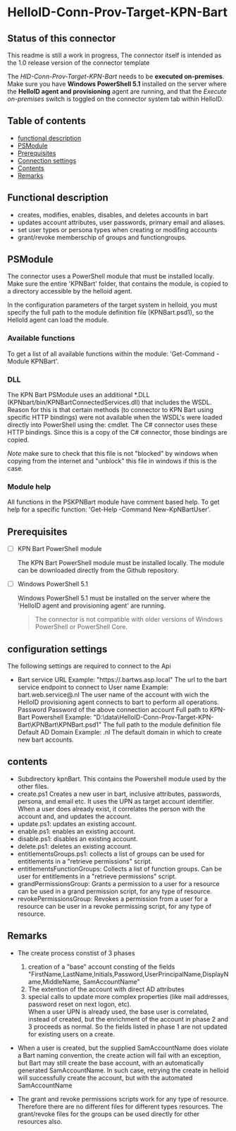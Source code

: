 # HelloID-Conn-Prov-Target-KPN-Bart

## Status of this connector
  This readme is still a work in progress, The connector itself is intended as the 1.0 release version of the connector template

The *HID-Conn-Prov-Target-KPN-Bart* needs to be **executed on-premises**. Make sure you have **Windows PowerShell 5.1** installed on the server where the **HelloID agent and provisioning** agent are running, and that the *Execute on-premises* switch is toggled on the connector system tab within HelloID.

## Table of contents
- [functional description](#Functional-description)
- [PSModule](#PSModule)
- [Prerequisites](#Prerequisites)
- [Connection settings](#Connection-settings)
- [Contents](#contents)
- [Remarks](#remarks)

## Functional description
- creates, modifies, enables, disables, and deletes accounts in bart
- updates account attributes, user passwords, primary email and aliases. 
- set user types or persona types when creating or modifing accounts
- grant/revoke memberschip of groups and functiongroups.

## PSModule

The connector uses a PowerShell module that must be installed locally. Make sure the entire 'KPNBart' folder, that contains the module, is copied to a directory accessible by the helloid agent.

In the configuration parameters of the target system in helloid, you must specify the full path to the module definition file (KPNBart.psd1), so the HelloId agent can load the module.

### Available functions

To get a list of all available functions within the module: 'Get-Command -Module KPNBart'.

### DLL

The KPN Bart PSModule uses an additional *.DLL (KPNbart/bin/KPNBartConnectedServices.dll) that includes the WSDL. Reason for this is that certain methods (to connector to KPN Bart using specific HTTP bindings) were not available when the WSDL's were loaded directly into PowerShell using the: <New-WebServiceProxy> cmdlet. The C# connector uses these HTTP bindings. Since this is a copy of the C# connector, those bindings are copied.

*Note* make sure to check that this file is not "blocked" by windows when copying from the internet and "unblock" this file in windows if this is the case.

### Module help

All functions in the PSKPNBart module have comment based help. To get help for a specific function: 'Get-Help -Command New-KpNBartUser'.

## Prerequisites

- [ ] KPN Bart PowerShell module

  The KPN Bart PowerShell module must be installed locally. The module can be downloaded directly from the Github repository.

- [ ] Windows PowerShell 5.1

  Windows PowerShell 5.1 must be installed on the server where the 'HelloID agent and provisioning agent' are running.

  > The connector is not compatible with older versions of Windows PowerShell or PowerShell Core.

## configuration settings
  
  The following settings are required to connect to the Api

 - Bart service URL
      Example: "https://<company abbreviation >.bartws.asp.local"
      The url to the bart service endpoint to connect to
  User name
      Example: bart.web.service@<company>.nl
         The user name of the account with wich the HelloID provisioning agent connects to bart to perform all operations. 
  Password
      Password of the above connection account
  Full path to KPN-Bart Powershell 
      Example: "D:\data\HelloID-Conn-Prov-Target-KPN-Bart\KPNBart\KPNBart.psd1"
      The full path to the module definition file  
  Default AD Domain
      Example: <Mydomain>.nl
      The default domain in which to create new bart accounts.

## contents
- Subdirectory kpnBart.
    This contains the Powershell module used by the other files.
- create.ps1
    Creates a new user in bart, inclusive attributes, passwords, persona, and email etc.
    It uses the UPN as target account identifier. When a user does already exist, it correlates the person with the account and, and updates the account.
- update.ps1:
    updates an existing account.
- enable.ps1:
    enables an existing account.
- disable.ps1: 
    disables an existing account.
- delete.ps1: 
    deletes an existing account.
- entitlementsGroups.ps1:
    collects a list of groups
    can be used for entitlements in a "retrieve permissions" script.
- entitlementsFunctionGroups:
    Collects a list of function groups.
    Can be user for entitlements in a "retrieve permissions" script.   
- grandPermissionsGroup:
    Grants a permission to a user for a resource
    can be used in a grand permission script, for any type of resource.  
- revokePermissionsGroup: 
    Revokes a permission from a user for a resource
    can be user in a revoke permissing script, for any type of resource.

## Remarks

- The create process constist of 3 phases
  1) creation of a "base" account consting of the fields
    "FirstName,LastName,Initials,Password,UserPrincipalName,DisplayName,MiddleName, SamAccountName"
  2) The extention of the account with direct AD attributes
  3) special calls to update more complex properties (like mail addresses, password reset on next logon, etc).  
  When a user UPN is already used, the  base user is correlated, instead of created, but the enrichment of the account in phase 2 and 3 proceeds as normal. So the fields listed in phase 1 are not updated for existing users on a create.

 - When a user is created, but the supplied SamAccountName does violate a Bart naming convention, the create action will fail with an exception, but Bart may still create the base account, with an automatically generated SamAccountName. In such case, retrying the create in helloid will successfully create the account, but with the automated SamAccountName

 - The grant and revoke permissions scripts work for any type of resource. Therefore there are no different files for different types resources. The grant/revoke files for the groups can be used directly for other resources also.




